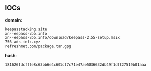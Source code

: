 
## IOCs

__domain__:

```text
keepasstacking.site
xn--eepass-vbb.info
xn--eepass-vbb.info/download/keepass-2.55-setup.msix
756-ads-info.xyz
refreshmet.com/package.tar.gpg
```
__hash__:

```text
181626fdcff9e8c63bb6e4c601cf7c71e47ae5836632db49f1df827519b01aaa
```